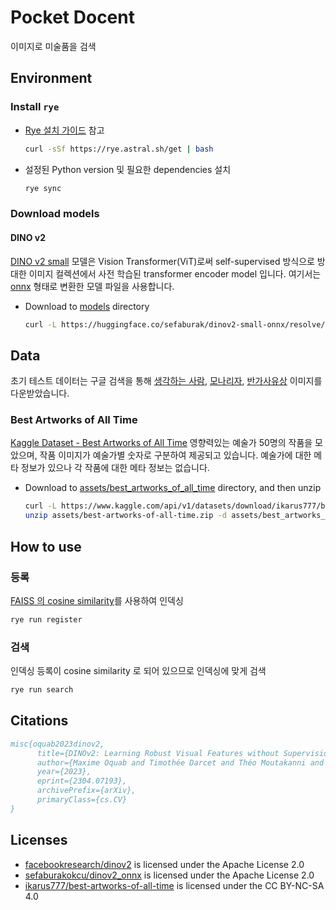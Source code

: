 # Pocket Docent

이미지로 미술품을 검색

## Environment

### Install `rye`

- [Rye 설치 가이드](https://rye.astral.sh/guide/installation/) 참고

    ```bash
    curl -sSf https://rye.astral.sh/get | bash
    ```

- 설정된 Python version 및 필요한 dependencies 설치

    ```bash
    rye sync
    ```

### Download models

#### DINO v2

[DINO v2 small](https://huggingface.co/facebook/dinov2-small) 모델은 Vision Transformer(ViT)로써 self-supervised 방식으로 방대한 이미지 컬렉션에서 사전 학습된 transformer encoder model 입니다. 여기서는 [onnx](https://huggingface.co/sefaburak/dinov2-small-onnx) 형태로 변환한 모델 파일을 사용합니다.

- Download to [models](./models) directory

    ```bash
    curl -L https://huggingface.co/sefaburak/dinov2-small-onnx/resolve/main/dinov2_vits14.onnx -o models/dinov2_vits14.onnx
    ```

## Data

초기 테스트 데이터는 구글 검색을 통해 [생각하는 사람](https://ko.wikipedia.org/wiki/%EC%83%9D%EA%B0%81%ED%95%98%EB%8A%94_%EC%82%AC%EB%9E%8C), [모나리자](https://ko.wikipedia.org/wiki/%EB%AA%A8%EB%82%98%EB%A6%AC%EC%9E%90), [반가사유상](https://ko.wikipedia.org/wiki/%EB%B0%98%EA%B0%80%EC%82%AC%EC%9C%A0%EC%83%81) 이미지를 다운받았습니다.

### Best Artworks of All Time

[Kaggle Dataset - Best Artworks of All Time](https://www.kaggle.com/datasets/ikarus777/best-artworks-of-all-time/) 영향력있는 예술가 50명의 작품을 모았으며, 작품 이미지가 예술가별 숫자로 구분하여 제공되고 있습니다. 예술가에 대한 메타 정보가 있으나 각 작품에 대한 메타 정보는 없습니다.

- Download to [assets/best_artworks_of_all_time](./assets/best_artworks_of_all_time) directory, and then unzip

    ```bash
    curl -L https://www.kaggle.com/api/v1/datasets/download/ikarus777/best-artworks-of-all-time -o assets/best-artworks-of-all-time.zip && \
    unzip assets/best-artworks-of-all-time.zip -d assets/best_artworks_of_all_time
    ```

## How to use

### 등록

[FAISS 의 cosine similarity](https://github.com/facebookresearch/faiss/wiki/Faiss-indexes)를 사용하여 인덱싱

```bash
rye run register
```

### 검색

인덱싱 등록이 cosine similarity 로 되어 있으므로 인덱싱에 맞게 검색

```bash
rye run search
```

## Citations

```bibtex
misc{oquab2023dinov2,
      title={DINOv2: Learning Robust Visual Features without Supervision},
      author={Maxime Oquab and Timothée Darcet and Théo Moutakanni and Huy Vo and Marc Szafraniec and Vasil Khalidov and Pierre Fernandez and Daniel Haziza and Francisco Massa and Alaaeldin El-Nouby and Mahmoud Assran and Nicolas Ballas and Wojciech Galuba and Russell Howes and Po-Yao Huang and Shang-Wen Li and Ishan Misra and Michael Rabbat and Vasu Sharma and Gabriel Synnaeve and Hu Xu and Hervé Jegou and Julien Mairal and Patrick Labatut and Armand Joulin and Piotr Bojanowski},
      year={2023},
      eprint={2304.07193},
      archivePrefix={arXiv},
      primaryClass={cs.CV}
}
```

## Licenses

- [facebookresearch/dinov2](https://github.com/facebookresearch/dinov2/blob/main/LICENSE) is licensed under the Apache License 2.0
- [sefaburakokcu/dinov2_onnx](https://github.com/sefaburakokcu/dinov2_onnx/blob/main/LICENSE) is licensed under the Apache License 2.0
- [ikarus777/best-artworks-of-all-time](https://creativecommons.org/licenses/by-nc-sa/4.0/) is licensed under the CC BY-NC-SA 4.0
